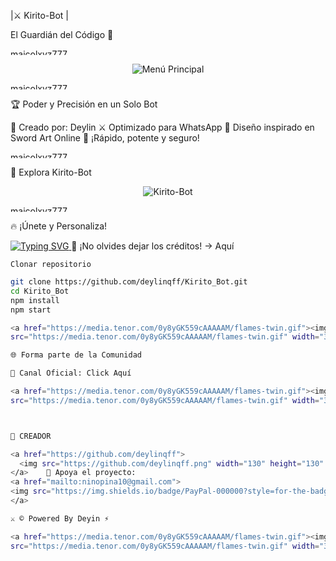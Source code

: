 
|⚔️ Kirito-Bot |

El Guardián del Código 🌌

<a href="https://media.tenor.com/0y8yGK559cAAAAAM/flames-twin.gif"><img  
src="https://media.tenor.com/0y8yGK559cAAAAAM/flames-twin.gif" width="350" height="10" alt="maicolxyz777"/></a>

<p align="center">  
  <img src="https://tinyurl.com/2yeaghq8" alt="Menú Principal">  
</p>    <a href="https://media.tenor.com/0y8yGK559cAAAAAM/flames-twin.gif"><img  
src="https://media.tenor.com/0y8yGK559cAAAAAM/flames-twin.gif" width="350" height="10" alt="maicolxyz777"/></a>

🏆 Poder y Precisión en un Solo Bot

📌 Creado por: Deylin
⚔ Optimizado para WhatsApp
🔮 Diseño inspirado en Sword Art Online
🚀 ¡Rápido, potente y seguro!

<a href="https://media.tenor.com/0y8yGK559cAAAAAM/flames-twin.gif"><img  
src="https://media.tenor.com/0y8yGK559cAAAAAM/flames-twin.gif" width="350" height="10" alt="maicolxyz777"/></a>

🚀 Explora Kirito-Bot

<p align="center">  
  <img src="https://qu.ax/SuZFt.jpg" alt="Kirito-Bot">  
</p>    <a href="https://media.tenor.com/0y8yGK559cAAAAAM/flames-twin.gif"><img  
src="https://media.tenor.com/0y8yGK559cAAAAAM/flames-twin.gif" width="350" height="10" alt="maicolxyz777"/></a>

🔥 ¡Únete y Personaliza!

<a href="https://github.com/deylinqff">  
  <img src="https://readme-typing-svg.herokuapp.com?font=Fira+Code&duration=4000&pause=1000&color=0099FF&width=435&lines=⚔️+CLONA+EL+REPOSITORIO+Y+MODIFÍCALO+⚔️" alt="Typing SVG">  
</a>    📢 ¡No olvides dejar los créditos! → Aquí

`Clonar repositorio`
```bash
git clone https://github.com/deylinqff/Kirito_Bot.git
cd Kirito_Bot
npm install
npm start

<a href="https://media.tenor.com/0y8yGK559cAAAAAM/flames-twin.gif"><img  
src="https://media.tenor.com/0y8yGK559cAAAAAM/flames-twin.gif" width="350" height="10" alt="maicolxyz777"/></a>

🌐 Forma parte de la Comunidad

💬 Canal Oficial: Click Aquí

<a href="https://media.tenor.com/0y8yGK559cAAAAAM/flames-twin.gif"><img  
src="https://media.tenor.com/0y8yGK559cAAAAAM/flames-twin.gif" width="350" height="10" alt="maicolxyz777"/></a>



🌟 CREADOR

<a href="https://github.com/deylinqff">  
  <img src="https://github.com/deylinqff.png" width="130" height="130" alt="Deylin">  
</a>    🎯 Apoya el proyecto:
<a href="mailto:ninopina10@gmail.com">
<img src="https://img.shields.io/badge/PayPal-000000?style=for-the-badge&logo=paypal&logoColor=white">
</a>

⚔️ © Powered By Deyin ⚡︎

<a href="https://media.tenor.com/0y8yGK559cAAAAAM/flames-twin.gif"><img  
src="https://media.tenor.com/0y8yGK559cAAAAAM/flames-twin.gif" width="350" height="10" alt="maicolxyz777"/></a>

